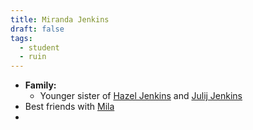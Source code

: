 ```yaml
---
title: Miranda Jenkins
draft: false
tags:
  - student
  - ruin
---
```


- **Family:**
	- Younger sister of [Hazel Jenkins](Hazel%20Jenkins.md) and [Julij Jenkins](Julij%20Jenkins.md)
- Best friends with [Mila](Mila%20Gallagher.md)
- 